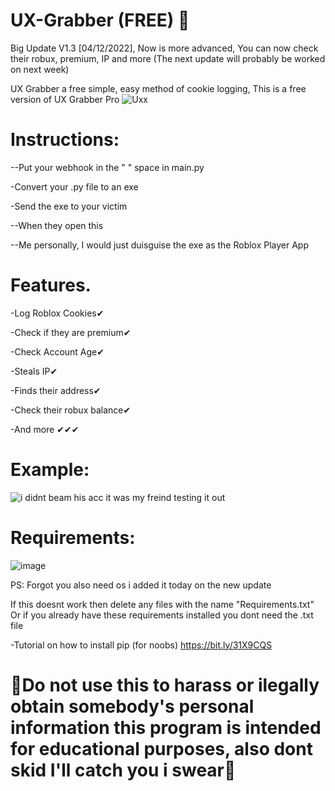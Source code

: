 # UX-Grabber (FREE) 🍪 

Big Update V1.3 [04/12/2022], Now is more advanced, You can now check their robux, premium, IP and more (The next update will probably be worked on next week)

UX Grabber a free simple, easy method of cookie logging, This is a free version of UX Grabber Pro
![Uxx](https://user-images.githubusercontent.com/111982301/205508444-20bf68d0-5add-4291-bbc9-cf4ca762450d.jpg)


# Instructions:

--Put your webhook in the " " space in main.py

-Convert your .py file to an exe

-Send the exe to your victim

--When they open this 

--Me personally, I would just duisguise the exe as the Roblox Player App
# Features.
-Log Roblox Cookies✔

-Check if they are premium✔

-Check Account Age✔

-Steals IP✔

-Finds their address✔

-Check their robux balance✔

-And more ✔✔✔
# Example:
![i didnt beam his acc it was my freind testing it out](https://user-images.githubusercontent.com/111982301/205457683-7bc9b46b-1583-483f-a9bc-7d70717a5efd.jpg)
# Requirements:
![image](https://user-images.githubusercontent.com/111982301/205488432-723db004-3788-4509-ac98-8f8cdfe62a61.png)

PS: Forgot you also need os i added it today on the new update

If this doesnt work then delete any files with the name "Requirements.txt" Or if you already have these requirements installed you dont need the .txt file

-Tutorial on how to install pip (for noobs) https://bit.ly/31X9CQS















# 🔴Do not use this to harass or ilegally obtain somebody's personal information this program is intended for educational purposes, also dont skid I'll catch you i swear🔴
